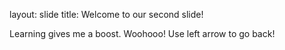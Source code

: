 layout: slide
title: Welcome to our second slide!

Learning gives me a boost. Woohooo!
Use left arrow to go back!
